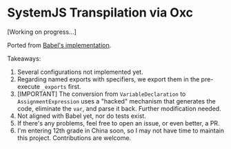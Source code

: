 # SystemJS Transpilation via Oxc

[Working on progress...]

Ported from [Babel's implementation](https://github.com/babel/babel/tree/main/packages/babel-plugin-transform-modules-systemjs).

Takeaways:

1. Several configurations not implemented yet.
2. Regarding named exports with specifiers, we export them in the pre-execute `_exports` first.
3. [IMPORTANT] The conversion from `VariableDeclaration` to `AssignmentExpression` uses a "hacked" mechanism that generates the code, eliminate the `var`, and parse it back. Further modification needed.
4. Not aligned with Babel yet, nor do tests exist.
5. If there's any problems, feel free to open an issue, or even better, a PR.
6. I'm entering 12th grade in China soon, so I may not have time to maintain this project. Contributions are welcome.
